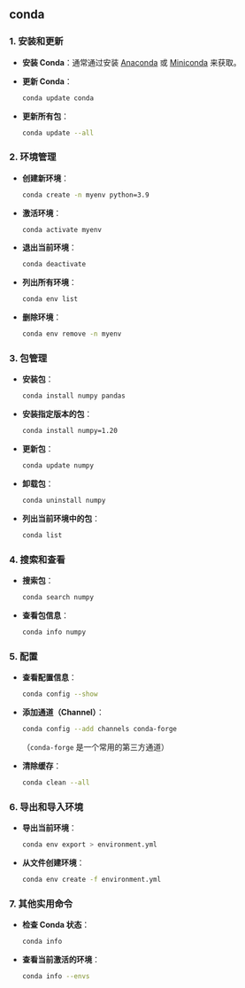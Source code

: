 ## conda
### 1. **安装和更新**

- **安装 Conda**：通常通过安装 [Anaconda](https://www.anaconda.com/products/individual) 或 [Miniconda](https://docs.conda.io/en/latest/miniconda.html) 来获取。
    
- **更新 Conda**：
    
    
    
    ```bash
    conda update conda
    ```
    
- **更新所有包**：
    
    
    
    ```bash
    conda update --all
    ```
    

### 2. **环境管理**

- **创建新环境**：
    
    
    
    ```bash
    conda create -n myenv python=3.9
    ```
    
- **激活环境**：
    
    
    
    ```bash
    conda activate myenv
    ```
    
- **退出当前环境**：
    
    
    
    ```bash
    conda deactivate
    ```
    
- **列出所有环境**：
    
    
    
    ```bash
    conda env list
    ```
    
- **删除环境**：
    
    
    
    ```bash
    conda env remove -n myenv
    ```
    

### 3. **包管理**

- **安装包**：
    
    
    
    ```bash
    conda install numpy pandas
    ```
    
- **安装指定版本的包**：
    
    
    
    ```bash
    conda install numpy=1.20
    ```
    
- **更新包**：
    
    
    
    ```bash
    conda update numpy
    ```
    
- **卸载包**：
    
    
    
    ```bash
    conda uninstall numpy
    ```
    
- **列出当前环境中的包**：
    
    
    
    ```bash
    conda list
    ```
    

### 4. **搜索和查看**

- **搜索包**：
    
    
    
    ```bash
    conda search numpy
    ```
    
- **查看包信息**：
    
    
    
    ```bash
    conda info numpy
    ```
    

### 5. **配置**

- **查看配置信息**：
    
    
    
    ```bash
    conda config --show
    ```
    
- **添加通道（Channel）**：
    
    
    
    ```bash
    conda config --add channels conda-forge
    ```
    
    （`conda-forge` 是一个常用的第三方通道）
    
- **清除缓存**：
    
    
    
    ```bash
    conda clean --all
    ```
    

### 6. **导出和导入环境**

- **导出当前环境**：
    
    
    
    ```bash
    conda env export > environment.yml
    ```
    
- **从文件创建环境**：
    
    
    
    ```bash
    conda env create -f environment.yml
    ```
    

### 7. **其他实用命令**

- **检查 Conda 状态**：
    
    
    
    ```bash
    conda info
    ```
    
- **查看当前激活的环境**：
    
    
    
    ```bash
    conda info --envs
    ```
    
